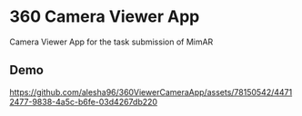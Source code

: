 # 360 Camera Viewer App
Camera Viewer App for the task submission of MimAR

## Demo
https://github.com/alesha96/360ViewerCameraApp/assets/78150542/44712477-9838-4a5c-b6fe-03d4267db220

